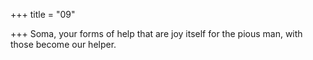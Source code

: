 +++
title = "09"

+++
Soma, your forms of help that are joy itself for the pious man,
with those become our helper.